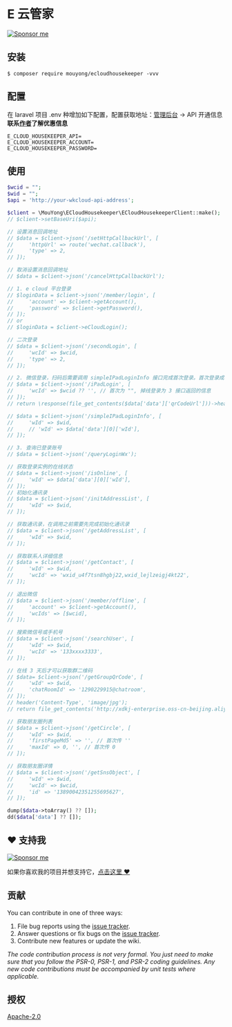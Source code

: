 # E 云管家

[![Sponsor me](https://github.com/mouyong/mouyong/blob/master/sponsor-me-button-s.svg?raw=true)](https://github.com/sponsors/mouyong)


## 安装

```shell
$ composer require mouyong/ecloudhousekeeper -vvv
```

## 配置

在 laravel 项目 .env 种增加如下配置，配置获取地址：[管理后台](http://122.237.103.224:6327/#/dashboard) -> API 开通信息
**联系<a href="mailto:1254075921@qq.com?subject=了解 E 云管家优惠信息&body=请问最新的优惠信息是啥？" title="qq: 1254075921">作者</a>了解优惠信息**
```
E_CLOUD_HOUSEKEEPER_API=
E_CLOUD_HOUSEKEEPER_ACCOUNT=
E_CLOUD_HOUSEKEEPER_PASSWORD=
```

## 使用

```php
$wcid = "";
$wid = "";
$api = 'http://your-wkcloud-api-address';

$client = \MouYong\ECloudHousekeeper\ECloudHousekeeperClient::make();
// $client->setBaseUri($api);

// 设置消息回调地址
// $data = $client->json('/setHttpCallbackUrl', [
//     'httpUrl' => route('wechat.callback'),
//     'type' => 2,
// ]);

// 取消设置消息回调地址
// $data = $client->json('/cancelHttpCallbackUrl');

// 1. e cloud 平台登录
// $loginData = $client->json('/member/login', [
//     'account' => $client->getAccount(),
//     'password' => $client->getPassword(),
// ]);
// or
// $loginData = $client->eCloudLogin();

// 二次登录
// $data = $client->json('/secondLogin', [
//     'wcId' => $wcid,
//     'type' => 2,
// ]);

// 2. 微信登录，扫码后需要调用 simpleIPadLoginInfo 接口完成首次登录。首次登录成功后，建议后续通过 wcId 调用二次登录。避免登录时使用新的设备，产生风控风险
// $data = $client->json('/iPadLogin', [
//     'wcId' => $wcid ?? '', // 首次为 "", 掉线登录为 3 接口返回的信息
// ]);
// return \response(file_get_contents($data['data']['qrCodeUrl']))->header('Content-Type', 'image/jpeg');

// $data = $client->json('/simpleIPadLoginInfo', [
//     'wId' => $wid,
//     // 'wId' => $data['data'][0]['wId'],
// ]);

// 3. 查询已登录账号
// $data = $client->json('/queryLoginWx');

// 获取登录实例的在线状态
// $data = $client->json('/isOnline', [
//     'wId' => $data['data'][0]['wId'],
// ]);
// 初始化通讯录
// $data = $client->json('/initAddressList', [
//     'wId' => $wid,
// ]);

// 获取通讯录，在调用之前需要先完成初始化通讯录
// $data = $client->json('/getAddressList', [
//     'wId' => $wid,
// ]);

// 获取联系人详细信息
// $data = $client->json('/getContact', [
//     'wId' => $wid,
//     'wcId' => 'wxid_u4f7tsn8hgbj22,wxid_lejlzeigj4kt22',
// ]);

// 退出微信
// $data = $client->json('/member/offline', [
//     'account' => $client->getAccount(),
//     'wcIds' => [$wcid],
// ]);

// 搜索微信号或手机号
// $data = $client->json('/searchUser', [
//     'wId' => $wid,
//     'wcId' => '133xxxx3333',
// ]);

// 在线 3 天后才可以获取群二维码
// $data= $client->json('/getGroupQrCode', [
//     'wId' => $wid,
//     'chatRoomId' => '1290229915@chatroom',
// ]);
// header('Content-Type', 'image/jpg');
// return file_get_contents('http://xdkj-enterprise.oss-cn-beijing.aliyuncs.com/20220622/2c3437ac-cc43-48de-b123-2ec76681505b.jpg?Expires=1656432859&OSSAccessKeyId=LTAI4G5VB9BMxMDV14c6USjt&Signature=9i7SXjnQYAfVEqMNHuN6lh%2BVQBs%3D');

// 获取朋友圈列表
// $data = $client->json('/getCircle', [
//     'wId' => $wid,
//     'firstPageMd5' => '', // 首次传 ''
//     'maxId' => 0, '', // 首次传 0
// ]);

// 获取朋友圈详情
// $data = $client->json('/getSnsObject', [
//     'wId' => $wid,
//     'wcId' => $wcid,
//     'id' => '13890042351255695627',
// ]);

dump($data->toArray() ?? []);
dd($data['data'] ?? []);
```

## :heart: 支持我

[![Sponsor me](https://github.com/mouyong/mouyong/blob/master/sponsor-me.svg?raw=true)](https://github.com/sponsors/mouyong)

如果你喜欢我的项目并想支持它，[点击这里 :heart:](https://github.com/sponsors/mouyong)

## 贡献

You can contribute in one of three ways:

1. File bug reports using the [issue tracker](https://github.com/mouyong/ecloudhousekeeper/issues).
2. Answer questions or fix bugs on the [issue tracker](https://github.com/mouyong/ecloudhousekeeper/issues).
3. Contribute new features or update the wiki.

_The code contribution process is not very formal. You just need to make sure that you follow the PSR-0, PSR-1, and PSR-2 coding guidelines. Any new code contributions must be accompanied by unit tests where applicable._

## 授权

[Apache-2.0](LICENSE)
